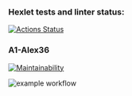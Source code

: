 ### Hexlet tests and linter status:
[![Actions Status](https://github.com/a1-alex36/php-project-lvl1/workflows/hexlet-check/badge.svg)](https://github.com/a1-alex36/php-project-lvl1/actions)

### A1-Alex36

[![Maintainability](https://api.codeclimate.com/v1/badges/a99a88d28ad37a79dbf6/maintainability)](https://codeclimate.com/github/codeclimate/codeclimate/maintainability)

![example workflow](https://github.com/github/docs/actions/workflows/main.yml/badge.svg)
